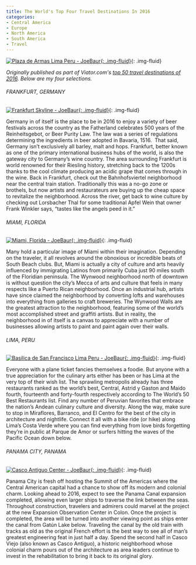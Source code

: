 ```yaml
---
title: The World's Top Four Travel Destinations In 2016
categories:
- Central America
- Europe
- North America
- South America
- Travel
---
```


[![Plaza de Armas Lima Peru - JoeBaur](https://withoutapath.com/wp-content/uploads/2015/05/Plaza-de-Armas-Lima-Peru-JoeBaur-1024x683.jpg){: .img-fluid}](https://withoutapath.com/wp-content/uploads/2015/05/Plaza-de-Armas-Lima-Peru-JoeBaur.jpg){: .img-fluid}

_Originally published as part of Viator.com's [top 50 travel destinations of 2016](http://travelblog.viator.com/top-50-travel-destinations/). Below are my four selections._

###### FRANKFURT, GERMANY

[![Frankfurt Skyline - JoeBaur](https://withoutapath.com/wp-content/uploads/2015/06/Frankfurt-Skyline-JoeBaur-1024x683.jpg){: .img-fluid}](https://withoutapath.com/wp-content/uploads/2015/06/Frankfurt-Skyline-JoeBaur.jpg){: .img-fluid}

Germany in of itself is the place to be in 2016 to enjoy a variety of beer festivals across the country as the Fatherland celebrates 500 years of the Reinheitsgebot, or Beer Purity Law. The law was a series of regulations determining the ingredients in beer adopted in Bavaria, 1516.  That said, Germany isn’t exclusively all barley, malt and hops. Frankfurt, better known as one of the primary international business hubs of the world, is also the gateway city to Germany’s wine country. The area surrounding Frankfurt is world renowned for their Riesling history, stretching back to the 1200s thanks to the cool climate producing an acidic grape that comes through in the wine. Back in Frankfurt, check out the Bahnhofsviertel neighborhood near the central train station. Traditionally this was a no-go zone or brothels, but now artists and restaurateurs are buying up the cheap space to revitalize the neighborhood. Across the river, get back to wine culture by checking out Lorsbacher Thal for some traditional Apfel Wein that owner Frank Winkler says, “tastes like the angels peed in it.”<!-- more -->

###### MIAMI, FLORIDA

[![Miami, Florida - JoeBaur](https://withoutapath.com/wp-content/uploads/2016/01/Miami-Florida-JoeBaur.jpg){: .img-fluid}](https://withoutapath.com/wp-content/uploads/2016/01/Miami-Florida-JoeBaur.jpg){: .img-fluid}

Many hold a particular image of Miami within their imagination. Depending on the traveler, it all revolves around the obnoxious or incredible beats of South Beach clubs. But, Miami is actually a city of culture and arts heavily influenced by immigrating Latinos from primarily Cuba just 90 miles south of the Floridian peninsula. The Wynwood neighborhood north of downtown is without question the city’s Mecca of arts and culture that feels in many respects like a Puerto Rican neighborhood. Once an industrial hub, artists have since claimed the neighborhood by converting lofts and warehouses into everything from galleries to craft breweries. The Wynwood Walls are the greatest attraction to the neighborhood, featuring some of the world’s most accomplished street and graffiti artists. But in reality, the neighborhood in of itself is a canvas to appreciate with a number of businesses allowing artists to paint and paint again over their walls.

###### LIMA, PERU

[![Basilica de San Francisco Lima Peru - JoeBaur](https://withoutapath.com/wp-content/uploads/2015/05/Basilica-de-San-Francisco-Lima-Peru-JoeBaur-1024x683.jpg){: .img-fluid}](https://withoutapath.com/wp-content/uploads/2015/05/Basilica-de-San-Francisco-Lima-Peru-JoeBaur.jpg){: .img-fluid}

Everyone with a plane ticket fancies themselves a foodie. But anyone with a true appreciation for the culinary arts either has been or has Lima at the very top of their wish list. The sprawling metropolis already has three restaurants ranked as the world’s best, Central, Astrid y Gaston and Maido fourth, fourteenth and forty-fourth respectively according to The World’s 50 Best Restaurants list. Find any number of Peruvian favorites that embrace the nation’s Andean culinary culture and diversity. Along the way, make sure to stop in Miraflores, Barranco, and El Centro for the best of the city in architecture and nightlife. Connect it all with a bike ride (or hike) along Lima’s Costa Verde where you can find everything from love birds forgetting they’re in public at Parque de Amor or surfers hitting the waves of the Pacific Ocean down below.

###### PANAMA CITY, PANAMA

[![Casco Antiguo Center - JoeBaur](https://withoutapath.com/wp-content/uploads/2015/05/Casco-Antiguo-Panama-City-JoeBaur-1024x683.jpg){: .img-fluid}](https://withoutapath.com/wp-content/uploads/2015/05/Casco-Antiguo-Panama-City-JoeBaur.jpg){: .img-fluid}

Panama City is fresh off hosting the Summit of the Americas where the Central American capital had a chance to show off its modern and colonial charm. Looking ahead to 2016, expect to see the Panama Canal expansion completed, allowing even larger ships to traverse the link between the seas. Throughout construction, travelers and admirers could marvel at the project at the new Expansion Observation Center in Colon. Once the project is completed, the area will be turned into another viewing point as ships enter the canal from Gatún Lake below. Traveling the canal by the old train with tracks as old as the original French effort is the best way to see all of man’s greatest engineering feat in just half a day. Spend the second half in Casco Viejo (also known as Casco Antiguo), a historic neighborhood whose colonial charm pours out of the architecture as area leaders continue to invest in the rehabilitation to bring it back to its original glory.
